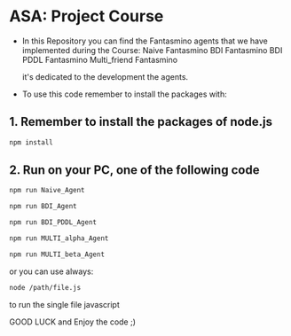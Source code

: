 # ASA: Project Course

* In this Repository you can find the Fantasmino agents that we have implemented during the Course:
    Naive Fantasmino
    BDI Fantasmino
    BDI PDDL Fantasmino
    Multi_friend Fantasmino

    it's dedicated to the development the agents.

* To use this code remember to install the packages with:
## 1. Remember to install the packages of node.js
```bash
npm install
```
## 2. Run on your PC, one of the following code

```bash
npm run Naive_Agent
```
```bash
npm run BDI_Agent
```
```bash
npm run BDI_PDDL_Agent
```
```bash
npm run MULTI_alpha_Agent
```
```bash
npm run MULTI_beta_Agent
```

or you can use always:

```bash
node /path/file.js
```
to run the single file javascript


GOOD LUCK and Enjoy the code ;)
